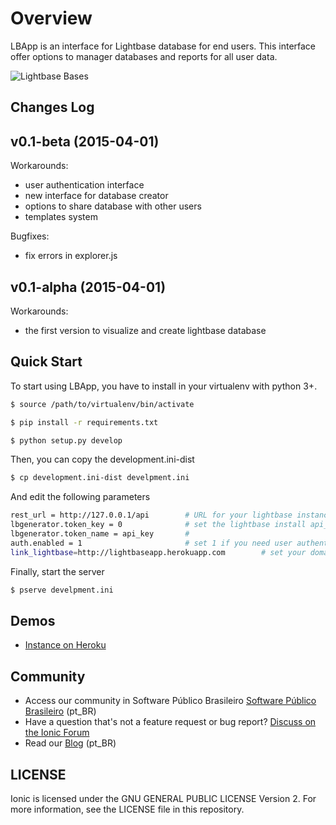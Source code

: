 

# Overview

LBApp is an interface for Lightbase database for end users. This interface offer options to manager databases and reports for all user data. 

![Lightbase Bases](https://dl.dropboxusercontent.com/u/6061429/lightbase-docs/89056015.png)




## Changes Log

## v0.1-beta  (2015-04-01)

Workarounds:

  - user authentication interface
  - new interface for database creator
  - options to share database with other users
  - templates system

Bugfixes:

  - fix errors in explorer.js 

## v0.1-alpha  (2015-04-01)

Workarounds:

  - the first version to visualize and create lightbase database 


## Quick Start

To start using LBApp, you have to install in your virtualenv with python 3+. 


```bash
$ source /path/to/virtualenv/bin/activate
```

```bash
$ pip install -r requirements.txt
```


```bash
$ python setup.py develop
```

Then, you can copy the development.ini-dist 

```bash
$ cp development.ini-dist develpment.ini 
```

And edit the following parameters

```bash
rest_url = http://127.0.0.1/api        # URL for your lightbase instance 
lbgenerator.token_key = 0              # set the lightbase install api_key
lbgenerator.token_name = api_key       #
auth.enabled = 1                       # set 1 if you need user authentication 
link_lightbase=http://lightbaseapp.herokuapp.com        # set your domain here
```


Finally, start the server

```bash
$ pserve develpment.ini 
```


## Demos

 - [Instance on Heroku](http://lightbaseapp.herokuapp.com)


## Community

* Access our community in Software Público Brasileiro [Software Público Brasileiro](https://portal.softwarepublico.gov.br/social/lightbase/) (pt_BR)
* Have a question that's not a feature request or bug report? [Discuss on the Ionic Forum](http://forum.ionicframework.com/)
* Read our [Blog](http://lightbase.com.br/) (pt_BR)


## LICENSE

Ionic is licensed under the GNU GENERAL PUBLIC LICENSE Version 2. For more information, see the LICENSE file in this repository.

